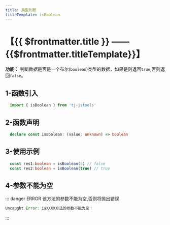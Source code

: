 ```yaml
---
title: 类型判断
titleTemplate: isBoolean
---
```


# 【{{ $frontmatter.title }} —— {{$frontmatter.titleTemplate}}】

**功能：** 判断数据是否是一个布尔(`boolean`)类型的数据，如果是则返回`true`,否则返回`false`。

## 1-函数引入

```js 
  import { isBoolean } from 'tj-jstools'
```
## 2-函数声明

```ts 
  declare const isBoolean: (value: unknown) => boolean
```

## 3-使用示例

```ts 
  const res1:boolean = isBoolean(5) // false
  const res2:boolean = isBoolean(true) // true
```

## 4-参数不能为空

::: danger ERROR
该方法的参数不能为空,否则将抛出错误

```js
Uncaught Error: isXXXX方法的参数不能为空！
```
:::

